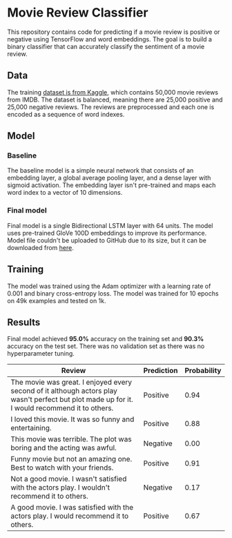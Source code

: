 # Movie Review Classifier

This repository contains code for predicting if a movie review is positive or negative using TensorFlow and word embeddings. The goal is to build a binary classifier that can accurately classify the sentiment of a movie review.

## Data

The training [dataset is from Kaggle](https://www.kaggle.com/datasets/lakshmi25npathi/imdb-dataset-of-50k-movie-reviews), which contains 50,000 movie reviews from IMDB. The dataset is balanced, meaning there are 25,000 positive and 25,000 negative reviews. The reviews are preprocessed and each one is encoded as a sequence of word indexes.

## Model

### Baseline
The baseline model is a simple neural network that consists of an embedding layer, a global average pooling layer, and a dense layer with sigmoid activation. The embedding layer isn't pre-trained and maps each word index to a vector of 10 dimensions.

### Final model
Final model is a single Bidirectional LSTM layer with 64 units. The model uses pre-trained GloVe 100D embeddings to improve its performance. Model file couldn't be uploaded to GitHub due to its size, but it can be downloaded from [here](https://drive.google.com/file/d/1ETyYk8NZlcWjNMmfrvTAId4PJJhNl4pT/view?usp=sharing).

## Training

The model was trained using the Adam optimizer with a learning rate of 0.001 and binary cross-entropy loss. The model was trained for 10 epochs on 49k examples and tested on 1k.

## Results

Final model achieved **95.0%** accuracy on the training set and **90.3%** accuracy on the test set. There was no validation set as there was no hyperparameter tuning.

| Review | Prediction | Probability |
|--------|------------|-------------|
| The movie was great. I enjoyed every second of it although actors play wasn't perfect but plot made up for it. I would recommend it to others. | Positive | 0.94 |
| I loved this movie. It was so funny and entertaining. | Positive | 0.88 |
| This movie was terrible. The plot was boring and the acting was awful. | Negative | 0.00 |
| Funny movie but not an amazing one. Best to watch with your friends. | Positive | 0.91 |
| Not a good movie. I wasn't satisfied with the actors play. I wouldn't recommend it to others. | Negative | 0.17 |
| A good movie. I was satisfied with the actors play. I would recommend it to others. | Positive | 0.67 |
